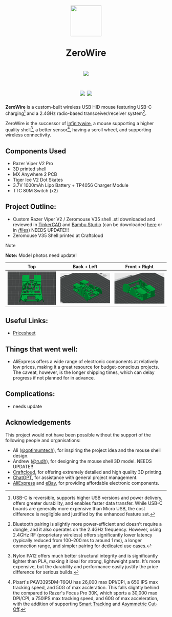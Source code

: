 <h1 align="center">
      <!-- logo credit: https://www.vexels.com/png-svg/preview/325937/blue-computer-mouse-icon -->
      <img src="https://images.vexels.com/media/users/3/325937/isolated/preview/f3221834ed60ef29b8f0b2f37a708386-blue-computer-mouse-icon.png" width="96px" height="96px"/>

ZeroWire

<img src="https://raw.githubusercontent.com/catppuccin/catppuccin/main/assets/palette/macchiato.png" width="600px"/> <br>

<div align="center">
            <a href="https://www.raspberrypi.com/"><img src="https://img.shields.io/badge/Raspberry%20Pi%20Pico-RP2040-green?style=for-the-badge&labelColor=363a4f&logo=raspberrypi&color=c6a0f6&logoColor=cad3f5"></a>
            <a href="https://micropython.org/"><img src="https://img.shields.io/badge/MicroPython-stable-blue.svg?style=for-the-badge&labelColor=303446&logo=micropython&logoColor=white&color=b7bdf8&logoColor=cad3f5"></a>
</div>

</h1>

**ZeroWire** is a custom-built wireless USB HID mouse featuring USB-C charging[^1] and a 2.4GHz radio-based transceiver/receiver system[^2].

ZeroWire is the successor of [Infinitywire](https://github.com/aparkgh/infinitywire), a mouse supporting a higher quality shell[^3], a better sensor[^4], having a scroll wheel, and supporting wireless connectivity.

## **Components Used**
- Razer Viper V2 Pro
- 3D printed shell
- MX Anywhere 2 PCB
- Tiger Ice V2 Dot Skates
- 3.7V 1000mAh Lipo Battery + TP4056 Charger Module
- TTC 80M Switch (x2)

## **Project Outline:**
- Custom Razer Viper V2 / Zeromouse V35 shell .stl downloaded and reviewed in [TinkerCAD](https://www.tinkercad.com/dashboard) and [Bambu Studio](https://bambulab.com/en/download/studio) (can be downloaded [here](https://www.printables.com/model/979182-lightweight-zeromouse-inspired-logitech-mx-mouse-m/files) or in [/files](https://github.com/aparkgh/zerowire/blob/main/files/Mouse%20Mod%20Final%20V1.stl)) NEEDS UPDATE!!!
- Zeromouse V35 Shell printed at Craftcloud

> [!NOTE]
> **Note:** Model photos need update!

Top | Back + Left | Front + Right
:-:|:-:|:-:
<img src="images/top.png" width="320"/> | <img src="images/backleft.png" width="320"/> | <img src="images/frontright.png" width="320"/>

## **Useful Links:**
- [Pricesheet](https://1drv.ms/x/c/81566783f4b27a85/Eb886e1THZZElGMRDwNFMZEBl47CX9LvK6eldiMpxhTBGg?e=1K7VTB)

## **Things that went well:**
- AliExpress offers a wide range of electronic components at relatively low prices, making it a great resource for budget-conscious projects. The caveat, however, is the longer shipping times, which can delay progress if not planned for in advance.

## **Complications:**
- needs update

## **Acknowledgements**
This project would not have been possible without the support of the following people and organisations:
- Ali ([@optimumtech](https://www.youtube.com/@optimumtech)), for inspiring the project idea and the mouse shell design.
- Andrew ([@rudh](https://www.printables.com/@rudh)), for designing the mouse shell 3D model. NEEDS UPDATE!!
- [Craftcloud](https://craftcloud3d.com/), for offering extremely detailed and high quality 3D printing.
- [ChatGPT](https://chatgpt.com/), for assistance with general project management.
- [AliExpress](https://www.aliexpress.com/) and [eBay](https://www.ebay.com.au/), for providing affordable electronic components.

[^1]: USB-C is reversible, supports higher USB versions and power delivery, offers greater durability, and enables faster data transfer. While USB-C boards are generally more expensive than Micro USB, the cost difference is negligible and justified by the enhanced feature set.
[^2]: Bluetooth pairing is slightly more power-efficient and doesn’t require a dongle, and it also operates on the 2.4GHz frequency. However, using 2.4GHz RF (proprietary wireless) offers significantly lower latency (typically reduced from 100–200 ms to around 1 ms), a longer connection range, and simpler pairing for dedicated use cases.
[^3]: Nylon PA12 offers much better structural integrity and is significantly lighter than PLA, making it ideal for strong, lightweight parts. It’s more expensive, but the durability and performance easily justify the price difference for serious builds.
[^4]: Pixart's PAW3395DM-T6QU has 26,000 max DPI/CPI, a 650 IPS max tracking speed, and 50G of max accleration. This falls slightly behind the compared to Razer's Focus Pro 30K, which sports a 30,000 max DPI/CPI, a 750IPS max tracking speed, and 60G of max acceleration, with the addition of supporting [Smart Tracking](https://www.razer.com/au-en/razer-focus-plus-sensor#:~:text=With%20Smart%20Tracking%2C%20the%20Razer,%E2%80%94and%20accuracy%E2%80%94remains%20consistent.) and [Asymmetric Cut-Off](https://www.razer.com/au-en/razer-focus-plus-sensor#:~:text=On%20top%20of%20the%20sensor's,your%20mouse%20touches%20the%20surface.).
